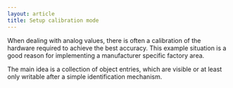 ```yaml
---
layout: article
title: Setup calibration mode
---
```


When dealing with analog values, there is often a calibration of the hardware required to achieve the best accuracy. This example situation is a good reason for implementing a manufacturer specific factory area.

<!--more-->

The main idea is a collection of object entries, which are visible or at least only writable after a simple identification mechanism.
